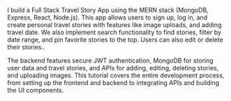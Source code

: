  I build a Full Stack Travel Story App using the MERN stack (MongoDB, Express, React, Node.js). This app allows users to sign up, log in, and create personal travel stories with features like image uploads, and adding travel date. We also implement search functionality to find stories, filter by date range, and pin favorite stories to the top. Users can also edit or delete their stories.. 

The backend features secure JWT authentication, MongoDB for storing user data and travel stories, and APIs for adding, editing, deleting stories, and uploading images. This tutorial covers the entire development process, from setting up the frontend and backend to integrating APIs and building the UI components.
